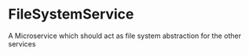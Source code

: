 # FileSystemService
A Microservice which should act as file system abstraction for the other services
